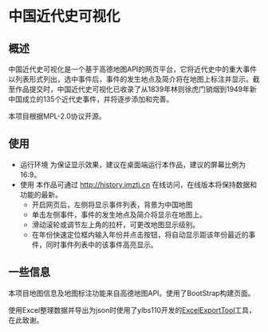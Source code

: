 # 中国近代史可视化
## 概述
中国近代史可视化是一个基于高德地图API的网页平台，它将近代史中的重大事件以列表形式列出，选中事件后，事件的发生地点及简介将在地图上标注并显示。截至作品提交时，中国近代史可视化已收录了从1839年林则徐虎门销烟到1949年新中国成立的135个近代史事件，并将逐步添加和完善。

本项目根据MPL-2.0协议开源。
## 使用
* 运行环境
为保证显示效果，建议在桌面端运行本作品，建议的屏幕比例为16:9。
* 使用
本作品可通过 http://history.imztj.cn 在线访问，在线版本将保持数据和功能的最新。
  * 开启网页后，左侧将显示事件列表，背景为中国地图
  * 单击左侧事件，事件的发生地点及简介将显示在地图上。
  * 滑动滚轮或调节左上角的拉杆，可更改地图显示级别。
  * 在年份快速定位框内输入年份并点击按钮，将自动显示距该年份最近的事件，同时事件列表中的该事件高亮显示。
## 一些信息
本项目地图信息及地图标注功能来自高德地图API。使用了BootStrap构建页面。

使用Excel整理数据并导出为json时使用了ylbs110开发的[ExcelExportTool](https://github.com/ylbs110/ExcelExportTool)工具，在此致谢。
